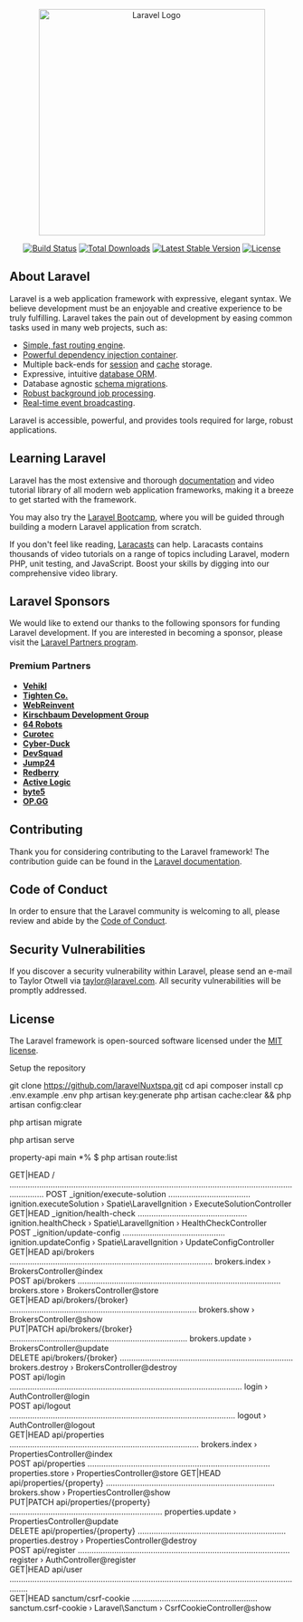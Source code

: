 <p align="center"><a href="https://laravel.com" target="_blank"><img src="https://raw.githubusercontent.com/laravel/art/master/logo-lockup/5%20SVG/2%20CMYK/1%20Full%20Color/laravel-logolockup-cmyk-red.svg" width="400" alt="Laravel Logo"></a></p>

<p align="center">
<a href="https://github.com/laravel/framework/actions"><img src="https://github.com/laravel/framework/workflows/tests/badge.svg" alt="Build Status"></a>
<a href="https://packagist.org/packages/laravel/framework"><img src="https://img.shields.io/packagist/dt/laravel/framework" alt="Total Downloads"></a>
<a href="https://packagist.org/packages/laravel/framework"><img src="https://img.shields.io/packagist/v/laravel/framework" alt="Latest Stable Version"></a>
<a href="https://packagist.org/packages/laravel/framework"><img src="https://img.shields.io/packagist/l/laravel/framework" alt="License"></a>
</p>

## About Laravel

Laravel is a web application framework with expressive, elegant syntax. We believe development must be an enjoyable and creative experience to be truly fulfilling. Laravel takes the pain out of development by easing common tasks used in many web projects, such as:

-   [Simple, fast routing engine](https://laravel.com/docs/routing).
-   [Powerful dependency injection container](https://laravel.com/docs/container).
-   Multiple back-ends for [session](https://laravel.com/docs/session) and [cache](https://laravel.com/docs/cache) storage.
-   Expressive, intuitive [database ORM](https://laravel.com/docs/eloquent).
-   Database agnostic [schema migrations](https://laravel.com/docs/migrations).
-   [Robust background job processing](https://laravel.com/docs/queues).
-   [Real-time event broadcasting](https://laravel.com/docs/broadcasting).

Laravel is accessible, powerful, and provides tools required for large, robust applications.

## Learning Laravel

Laravel has the most extensive and thorough [documentation](https://laravel.com/docs) and video tutorial library of all modern web application frameworks, making it a breeze to get started with the framework.

You may also try the [Laravel Bootcamp](https://bootcamp.laravel.com), where you will be guided through building a modern Laravel application from scratch.

If you don't feel like reading, [Laracasts](https://laracasts.com) can help. Laracasts contains thousands of video tutorials on a range of topics including Laravel, modern PHP, unit testing, and JavaScript. Boost your skills by digging into our comprehensive video library.

## Laravel Sponsors

We would like to extend our thanks to the following sponsors for funding Laravel development. If you are interested in becoming a sponsor, please visit the [Laravel Partners program](https://partners.laravel.com).

### Premium Partners

-   **[Vehikl](https://vehikl.com/)**
-   **[Tighten Co.](https://tighten.co)**
-   **[WebReinvent](https://webreinvent.com/)**
-   **[Kirschbaum Development Group](https://kirschbaumdevelopment.com)**
-   **[64 Robots](https://64robots.com)**
-   **[Curotec](https://www.curotec.com/services/technologies/laravel/)**
-   **[Cyber-Duck](https://cyber-duck.co.uk)**
-   **[DevSquad](https://devsquad.com/hire-laravel-developers)**
-   **[Jump24](https://jump24.co.uk)**
-   **[Redberry](https://redberry.international/laravel/)**
-   **[Active Logic](https://activelogic.com)**
-   **[byte5](https://byte5.de)**
-   **[OP.GG](https://op.gg)**

## Contributing

Thank you for considering contributing to the Laravel framework! The contribution guide can be found in the [Laravel documentation](https://laravel.com/docs/contributions).

## Code of Conduct

In order to ensure that the Laravel community is welcoming to all, please review and abide by the [Code of Conduct](https://laravel.com/docs/contributions#code-of-conduct).

## Security Vulnerabilities

If you discover a security vulnerability within Laravel, please send an e-mail to Taylor Otwell via [taylor@laravel.com](mailto:taylor@laravel.com). All security vulnerabilities will be promptly addressed.

## License

The Laravel framework is open-sourced software licensed under the [MIT license](https://opensource.org/licenses/MIT).

Setup the repository

git clone https://github.com/laravelNuxtspa.git
cd api
composer install
cp .env.example .env
php artisan key:generate
php artisan cache:clear && php artisan config:clear

php artisan migrate

php artisan serve

property-api main \*% $ php artisan route:list

GET|HEAD / ...........................................................................................................................................
POST \_ignition/execute-solution .................................... ignition.executeSolution › Spatie\LaravelIgnition › ExecuteSolutionController  
 GET|HEAD \_ignition/health-check ................................................ ignition.healthCheck › Spatie\LaravelIgnition › HealthCheckController  
 POST \_ignition/update-config ............................................. ignition.updateConfig › Spatie\LaravelIgnition › UpdateConfigController  
 GET|HEAD api/brokers ......................................................................................... brokers.index › BrokersController@index  
 POST api/brokers ......................................................................................... brokers.store › BrokersController@store  
 GET|HEAD api/brokers/{broker} .................................................................................. brokers.show › BrokersController@show  
 PUT|PATCH api/brokers/{broker} .............................................................................. brokers.update › BrokersController@update  
 DELETE api/brokers/{broker} ............................................................................ brokers.destroy › BrokersController@destroy  
 POST api/login ...................................................................................................... login › AuthController@login  
 POST api/logout ................................................................................................... logout › AuthController@logout  
 GET|HEAD api/properties ................................................................................... brokers.index › PropertiesController@index  
 POST api/properties ................................................................................ properties.store › PropertiesController@store
GET|HEAD api/properties/{property} .......................................................................... brokers.show › PropertiesController@show  
 PUT|PATCH api/properties/{property} ................................................................... properties.update › PropertiesController@update  
 DELETE api/properties/{property} ................................................................. properties.destroy › PropertiesController@destroy  
 POST api/register ............................................................................................. register › AuthController@register  
 GET|HEAD api/user ....................................................................................................................................  
 GET|HEAD sanctum/csrf-cookie ....................................................... sanctum.csrf-cookie › Laravel\Sanctum › CsrfCookieController@show
